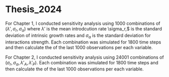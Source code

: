 # Thesis_2024

For Chapter 1, I conducted sensitivity analysis using 1000 combinations of ($\lambda', \sigma_r, \sigma_\alpha$) where $\lambda'$ is the mean introdcution rate \sigma_r,$ is the standard deviation of intrinsic growth rates and $\sigma_\alpha$ is the standard deviation for interactions strength. Each combination was simulated for 1800 time steps and then calculate the of the last 1000 observations per each variable.   

For Chapter 2, I conducted sensitivity analysis using 24001 combinations of ($\sigma_r, \sigma_\alpha, \lambda'_A,\lambda'_P$). Each combination was simulated for 1800 time steps and then calculate the of the last 1000 observations per each variable.  
